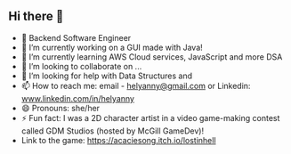 ## Hi there 👋


- 🎥 Backend Software Engineer
- 🔭 I’m currently working on a GUI made with Java!
- 🌱 I’m currently learning AWS Cloud services, JavaScript and more DSA
- 👯 I’m looking to collaborate on ...
- 🤔 I’m looking for help with Data Structures and 
- 📫 How to reach me: email - helyanny@gmail.com or Linkedin: www.linkedin.com/in/helyanny
- 😄 Pronouns: she/her
- ⚡ Fun fact: I was a 2D character artist in a video game-making contest called GDM Studios (hosted by McGill GameDev)!
- Link to the game: https://acaciesong.itch.io/lostinhell
